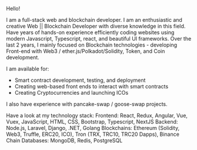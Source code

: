 Hello!
 
I am a full-stack web and blockchain developer.
I am an enthusiastic and creative Web || Blockchain Developer with diverse knowledge in this field.
Have years of hands-on experience efficiently coding websites using modern Javascript, Typescript, react, and beautiful UI frameworks. Over the last 2 years, I mainly focused on Blockchain technologies - developing Front-end with Web3 / ether.js/Polkadot/Solidity, Token, and Coin development. 

I am available for:
- Smart contract development, testing, and deployment
- Creating web-based front ends to interact with smart contracts
- Creating Cryptocurrencies and launching ICOs

I also have experience with pancake-swap / goose-swap projects.

Have a look at my technology stack:
Frontend: React, Redux, Angular, Vue, Vuex, JavaScript, HTML, CSS, Bootstrap, Typescript, NextJS
Backend: Node.js, Laravel, Django, .NET, Golang
Blockchains: Ethereum (Solidity, Web3, Truffle, ERC20, ICO), Tron (TRX, TRC10, TRC20 Dapps), Binance Chain
Databases: MongoDB, Redis, PostgreSQL
